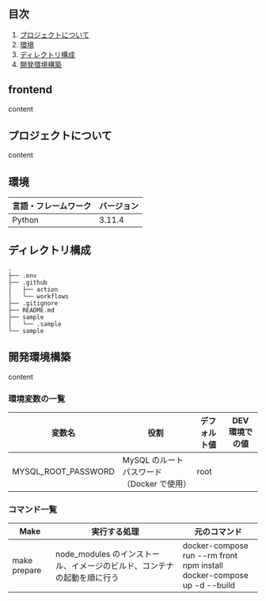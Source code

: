 ## 目次

1. [プロジェクトについて](#プロジェクトについて)
2. [環境](#環境)
3. [ディレクトリ構成](#ディレクトリ構成)
4. [開発環境構築](#開発環境構築)

## frontend

content

## プロジェクトについて

content

## 環境

| 言語・フレームワーク  | バージョン |
| --------------------- | ---------- |
| Python                | 3.11.4     |

## ディレクトリ構成

```
.
├── .env
├── .github
│   ├── action
│   └── workflows
├── .gitignore
├── README.md
├── sample
│   └── .sample
└── sample
```

## 開発環境構築

content

### 環境変数の一覧

| 変数名                 | 役割                                      | デフォルト値                       | DEV 環境での値                           |
| ---------------------- | ----------------------------------------- | ---------------------------------- | ---------------------------------------- |
| MYSQL_ROOT_PASSWORD    | MySQL のルートパスワード（Docker で使用） | root                               |                                          |

### コマンド一覧

| Make                | 実行する処理                                                            | 元のコマンド                                                                               |
| ------------------- | ----------------------------------------------------------------------- | ------------------------------------------------------------------------------------------ |
| make prepare        | node_modules のインストール、イメージのビルド、コンテナの起動を順に行う | docker-compose run --rm front npm install<br>docker-compose up -d --build                  |
